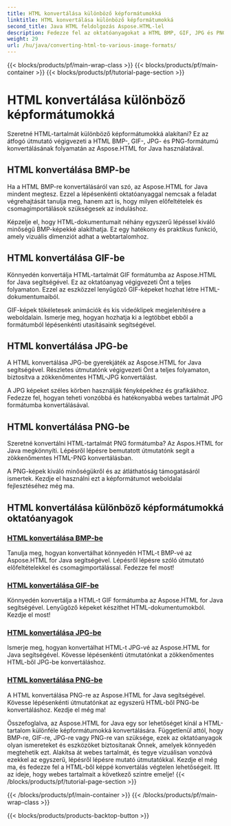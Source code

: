 ```yaml
---
title: HTML konvertálása különböző képformátumokká
linktitle: HTML konvertálása különböző képformátumokká
second_title: Java HTML feldolgozás Aspose.HTML-lel
description: Fedezze fel az oktatóanyagokat a HTML BMP, GIF, JPG és PNG formátumok könnyed konvertálásához az Aspose.HTML for Java segítségével. Lenyűgöző képeket készíthet HTML-dokumentumokból.
weight: 29
url: /hu/java/converting-html-to-various-image-formats/
---
```


{{< blocks/products/pf/main-wrap-class >}}
{{< blocks/products/pf/main-container >}}
{{< blocks/products/pf/tutorial-page-section >}}

# HTML konvertálása különböző képformátumokká


Szeretné HTML-tartalmát különböző képformátumokká alakítani? Ez az átfogó útmutató végigvezeti a HTML BMP-, GIF-, JPG- és PNG-formátumú konvertálásának folyamatán az Aspose.HTML for Java használatával. 

## HTML konvertálása BMP-be

Ha a HTML BMP-re konvertálásáról van szó, az Aspose.HTML for Java mindent megtesz. Ezzel a lépésenkénti oktatóanyaggal nemcsak a feladat végrehajtását tanulja meg, hanem azt is, hogy milyen előfeltételek és csomagimportálások szükségesek az induláshoz.

Képzelje el, hogy HTML-dokumentumait néhány egyszerű lépéssel kiváló minőségű BMP-képekké alakíthatja. Ez egy hatékony és praktikus funkció, amely vizuális dimenziót adhat a webtartalomhoz.

## HTML konvertálása GIF-be

Könnyedén konvertálja HTML-tartalmát GIF formátumba az Aspose.HTML for Java segítségével. Ez az oktatóanyag végigvezeti Önt a teljes folyamaton. Ezzel az eszközzel lenyűgöző GIF-képeket hozhat létre HTML-dokumentumaiból.

GIF-képek tökéletesek animációk és kis videóklipek megjelenítésére a weboldalain. Ismerje meg, hogyan hozhatja ki a legtöbbet ebből a formátumból lépésenkénti utasításaink segítségével.

## HTML konvertálása JPG-be

A HTML konvertálása JPG-be gyerekjáték az Aspose.HTML for Java segítségével. Részletes útmutatónk végigvezeti Önt a teljes folyamaton, biztosítva a zökkenőmentes HTML-JPG konvertálást.

A JPG képeket széles körben használják fényképekhez és grafikákhoz. Fedezze fel, hogyan teheti vonzóbbá és hatékonyabbá webes tartalmát JPG formátumba konvertálásával.

## HTML konvertálása PNG-be

Szeretné konvertálni HTML-tartalmát PNG formátumba? Az Aspos.HTML for Java megkönnyíti. Lépésről lépésre bemutatott útmutatónk segít a zökkenőmentes HTML-PNG konvertálásban.

A PNG-képek kiváló minőségükről és az átláthatóság támogatásáról ismertek. Kezdje el használni ezt a képformátumot weboldalai fejlesztéséhez még ma.

## HTML konvertálása különböző képformátumokká oktatóanyagok
### [HTML konvertálása BMP-be](./convert-html-to-bmp/)
Tanulja meg, hogyan konvertálhat könnyedén HTML-t BMP-vé az Aspose.HTML for Java segítségével. Lépésről lépésre szóló útmutató előfeltételekkel és csomagimportálással. Fedezze fel most!
### [HTML konvertálása GIF-be](./convert-html-to-gif/)
Könnyedén konvertálja a HTML-t GIF formátumba az Aspose.HTML for Java segítségével. Lenyűgöző képeket készíthet HTML-dokumentumokból. Kezdje el most!
### [HTML konvertálása JPG-be](./convert-html-to-jpg/)
Ismerje meg, hogyan konvertálhat HTML-t JPG-vé az Aspose.HTML for Java segítségével. Kövesse lépésenkénti útmutatónkat a zökkenőmentes HTML-ből JPG-be konvertáláshoz.
### [HTML konvertálása PNG-be](./convert-html-to-png/)
A HTML konvertálása PNG-re az Aspose.HTML for Java segítségével. Kövesse lépésenkénti útmutatónkat az egyszerű HTML-ből PNG-be konvertáláshoz. Kezdje el még ma!

Összefoglalva, az Aspose.HTML for Java egy sor lehetőséget kínál a HTML-tartalom különféle képformátumokká konvertálására. Függetlenül attól, hogy BMP-re, GIF-re, JPG-re vagy PNG-re van szüksége, ezek az oktatóanyagok olyan ismereteket és eszközöket biztosítanak Önnek, amelyek könnyedén megtehetik ezt. Alakítsa át webes tartalmát, és tegye vizuálisan vonzóvá ezekkel az egyszerű, lépésről lépésre mutató útmutatókkal. Kezdje el még ma, és fedezze fel a HTML-ből képpé konvertálás végtelen lehetőségeit. Itt az ideje, hogy webes tartalmait a következő szintre emelje!
{{< /blocks/products/pf/tutorial-page-section >}}

{{< /blocks/products/pf/main-container >}}
{{< /blocks/products/pf/main-wrap-class >}}

{{< blocks/products/products-backtop-button >}}
